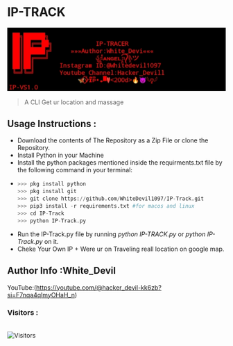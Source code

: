 # IP-TRACK
<img src="IP.jpg"><br>
>A CLI Get ur location and massage

## Usage Instructions :

- Download the contents of The Repository as a Zip File or clone the Repository.
- Install Python in your Machine 
- Install the python packages mentioned inside the requirments.txt file by the following command in your terminal:
-   ```python
    >>> pkg install python
    >>> pkg install git
    >>> git clone https://github.com/WhiteDevil1097/IP-Track.git
    >>> pip3 install -r requirements.txt #for macos and linux
    >>> cd IP-Track
    >>> python IP-Track.py
    ``` 
- Run the IP-Track.py file by running <i>python IP-TRACK.py </i> or <i>python IP-Track.py</i> on it.
- Cheke Your Own IP + Were ur on Traveling reall location on google map.

## Author Info :White_Devil
YouTube:(https://youtube.com/@hacker_devil-kk6zb?si=F7nqa4qlmyOHaH_n)
<br>

<h3>Visitors :</h3>
<br>
<img src="https://profile-counter.glitch.me/whitedevil1097/count.svg" alt="Visitors">
